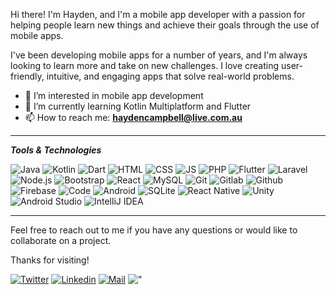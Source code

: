 
Hi there! I'm Hayden, and I'm a mobile app developer with a passion for helping people learn new things and achieve their goals through the use of mobile apps.

I've been developing mobile apps for a number of years, and I'm always looking to learn more and take on new challenges. I love creating user-friendly, intuitive, and engaging apps that solve real-world problems.

- 👀 I’m interested in mobile app development
- 🌱 I’m currently learning Kotlin Multiplatform and Flutter
- 📫 How to reach me: **haydencampbell@live.com.au**

---

***Tools & Technologies*** 

![Java](https://img.shields.io/badge/java-%23ED8B00.svg?style=for-the-badge&logo=java&logoColor=white) ![Kotlin](https://img.shields.io/badge/kotlin-%237F52FF.svg?style=for-the-badge&logo=kotlin&logoColor=white) ![Dart](https://img.shields.io/badge/dart-%230175C2.svg?style=for-the-badge&logo=dart&logoColor=white) ![HTML](https://img.shields.io/badge/html5-%23E34F26.svg?style=for-the-badge&logo=html5&logoColor=white) ![CSS](https://img.shields.io/badge/css3-%231572B6.svg?style=for-the-badge&logo=css3&logoColor=white) ![JS](https://img.shields.io/badge/javascript-%23323330.svg?style=for-the-badge&logo=javascript&logoColor=%23F7DF1E) ![PHP](https://img.shields.io/badge/php-%23777BB4.svg?style=for-the-badge&logo=php&logoColor=white) ![Flutter](https://img.shields.io/badge/Flutter-%2302569B.svg?style=for-the-badge&logo=Flutter&logoColor=white) ![Laravel](https://img.shields.io/badge/laravel-%23FF2D20.svg?style=for-the-badge&logo=laravel&logoColor=white) ![Node.js](https://img.shields.io/badge/node.js-%2343853D.svg?style=for-the-badge&logo=node-dot-js&logoColor=white) ![Bootstrap](https://img.shields.io/badge/bootstrap-%23563D7C.svg?style=for-the-badge&logo=bootstrap&logoColor=white)  ![React](https://img.shields.io/badge/react-%2320232a.svg?style=for-the-badge&logo=react&logoColor=%2361DAFB) ![MySQL](https://img.shields.io/badge/mysql-%2300f.svg?style=for-the-badge&logo=mysql&logoColor=white) ![Git](https://img.shields.io/badge/git-%23F05033.svg?style=for-the-badge&logo=git&logoColor=white) ![Gitlab](https://img.shields.io/badge/gitlab-%23181717.svg?style=for-the-badge&logo=gitlab&logoColor=white) ![Github](https://img.shields.io/badge/github-%23121011.svg?style=for-the-badge&logo=github&logoColor=white) ![Firebase](https://img.shields.io/badge/firebase-%23039BE5.svg?style=for-the-badge&logo=firebase) ![Code](https://img.shields.io/badge/VisualStudioCode-0078d7.svg?style=for-the-badge&logo=visual-studio-code&logoColor=white) ![Android](https://img.shields.io/badge/Android-3DDC84?style=for-the-badge&logo=android&logoColor=white) ![SQLite](https://img.shields.io/badge/sqlite-%2307405e.svg?style=for-the-badge&logo=sqlite&logoColor=white) ![React Native](https://img.shields.io/badge/react_native-%2320232a.svg?style=for-the-badge&logo=react&logoColor=%2361DAFB) ![Unity](https://img.shields.io/badge/unity-%23000000.svg?style=for-the-badge&logo=unity&logoColor=white) ![Android Studio](https://img.shields.io/badge/Android%20Studio-3DDC84.svg?style=for-the-badge&logo=android-studio&logoColor=white) ![IntelliJ IDEA](https://img.shields.io/badge/IntelliJIDEA-000000.svg?style=for-the-badge&logo=intellij-idea&logoColor=white)

---

Feel free to reach out to me if you have any questions or would like to collaborate on a project.

Thanks for visiting!

[![Twitter](https://img.shields.io/badge/twitter-%231DA1F2.svg?&style=for-the-badge&logo=twitter&logoColor=white)](https://www.twitter.com/HaydenCampbell/)
[![Linkedin](https://img.shields.io/badge/linkedin-%230077B5.svg?&style=for-the-badge&logo=linkedin&logoColor=white)](https://www.linkedin.com/in/haydocampbell/)
[![Mail](https://img.shields.io/badge/gmail-D14836?&style=for-the-badge&logo=gmail&logoColor=white)](mailto:haydencampbell@live.com.au)
!["](https://komarev.com/ghpvc/?username=HaydenCampbell&label=Profile%20views&color=0e75b6&style=flat)
